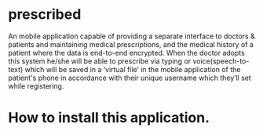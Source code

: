 # prescribed

An mobile application capable of providing a separate interface to doctors & patients and  maintaining medical prescriptions, and the medical history of a patient where the data is end-to-end encrypted.
When the doctor adopts this system he/she will be able to prescribe via typing or voice(speech-to-text) which will be saved in a ‘virtual file’ in the mobile application of the patient's phone in accordance with their unique username which they’ll set while registering.

# How to install this application.

